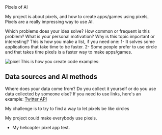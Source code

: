 Pixels of AI

My project is about pixels, and how to create apps/games using pixels, Pixels are a really impressing way to use AI.

Which problems does your idea solve? How common or frequent is this problem? What is your personal motivation? Why is this topic important or interesting?
This is how you make a list, if you need one:
1- It solves some applications that take time to be faster.
2- Some people prefer to use circle and that takes time pixels is a faster way to make apps/games.

![pixel](https://projects-static.raspberrypi.org/projects/pixel-art-unplugged/fe2793e13c5f6553706364882c7864f55ebe600b/en/images/water-melon.png)
This is how you create code examples:

## Data sources and AI methods
Where does your data come from? Do you collect it yourself or do you use data collected by someone else?
If you need to use links, here's an example:
[Twitter API](https://en.wikipedia.org/wiki/Pixel)

My challenge is to try to find a way to let pixels be like circles

My project could make everybody use pixels.

* My helicopter pixel app test.
